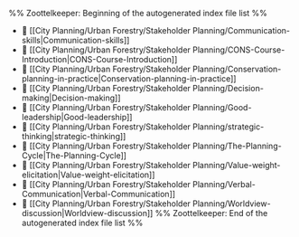 %% Zoottelkeeper: Beginning of the autogenerated index file list  %%
- 📄 [[City Planning/Urban Forestry/Stakeholder Planning/Communication-skills|Communication-skills]]
- 📄 [[City Planning/Urban Forestry/Stakeholder Planning/CONS-Course-Introduction|CONS-Course-Introduction]]
- 📄 [[City Planning/Urban Forestry/Stakeholder Planning/Conservation-planning-in-practice|Conservation-planning-in-practice]]
- 📄 [[City Planning/Urban Forestry/Stakeholder Planning/Decision-making|Decision-making]]
- 📄 [[City Planning/Urban Forestry/Stakeholder Planning/Good-leadership|Good-leadership]]
- 📄 [[City Planning/Urban Forestry/Stakeholder Planning/strategic-thinking|strategic-thinking]]
- 📄 [[City Planning/Urban Forestry/Stakeholder Planning/The-Planning-Cycle|The-Planning-Cycle]]
- 📄 [[City Planning/Urban Forestry/Stakeholder Planning/Value-weight-elicitation|Value-weight-elicitation]]
- 📄 [[City Planning/Urban Forestry/Stakeholder Planning/Verbal-Communication|Verbal-Communication]]
- 📄 [[City Planning/Urban Forestry/Stakeholder Planning/Worldview-discussion|Worldview-discussion]]
%% Zoottelkeeper: End of the autogenerated index file list  %%
